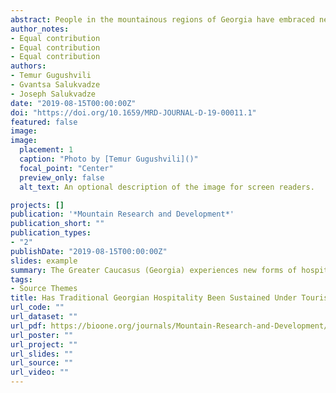 ```yaml
---
abstract: People in the mountainous regions of Georgia have embraced new development pathways in recent years. Residents are taking advantage of the area's rapid increase in tourism, as settlements on the Caucasus Mountain slopes constitute some of the most visited tourist destinations in the country. The specific objective of this study was to determine whether the long-standing tradition of Georgian hospitality has sustained its cultural identity or has been commodified under accelerated tourism development. A grounded theory approach was used as a theoretical basis to explore primary findings. Empirical data were collected through interviews, participant observation, and guest reviews from the website booking.com. Texts were processed using qualitative data analysis software. The open-coded narratives revealed new forms of Georgian hospitality in guesthouse services amid waves of commodification of guest–host relationships. Maintenance of deeply rooted traditional behavior of the host communities under rapidly increasing tourism constitutes a firm foundation for sustainable development.
author_notes:
- Equal contribution
- Equal contribution
- Equal contribution 
authors:
- Temur Gugushvili
- Gvantsa Salukvadze
- Joseph Salukvadze
date: "2019-08-15T00:00:00Z"
doi: "https://doi.org/10.1659/MRD-JOURNAL-D-19-00011.1"
featured: false
image: 
image:
  placement: 1
  caption: "Photo by [Temur Gugushvili]()"
  focal_point: "Center"
  preview_only: false
  alt_text: An optional description of the image for screen readers.

projects: []
publication: '*Mountain Research and Development*'
publication_short: ""
publication_types:
- "2"
publishDate: "2019-08-15T00:00:00Z"
slides: example
summary: The Greater Caucasus (Georgia) experiences new forms of hospitality, which ensures the development of authentic and sustainable services in tourism.
tags:
- Source Themes
title: Has Traditional Georgian Hospitality Been Sustained Under Tourism Development? Evidence from the High-Mountain Regions of Georgia
url_code: ""
url_dataset: ""
url_pdf: https://bioone.org/journals/Mountain-Research-and-Development/volume-39/issue-4/MRD-JOURNAL-D-19-00011.1/Has-Traditional-Georgian-Hospitality-Been-Sustained-Under-Tourism-Development-Evidence/10.1659/MRD-JOURNAL-D-19-00011.1.full
url_poster: ""
url_project: ""
url_slides: ""
url_source: ""
url_video: ""
---
```

